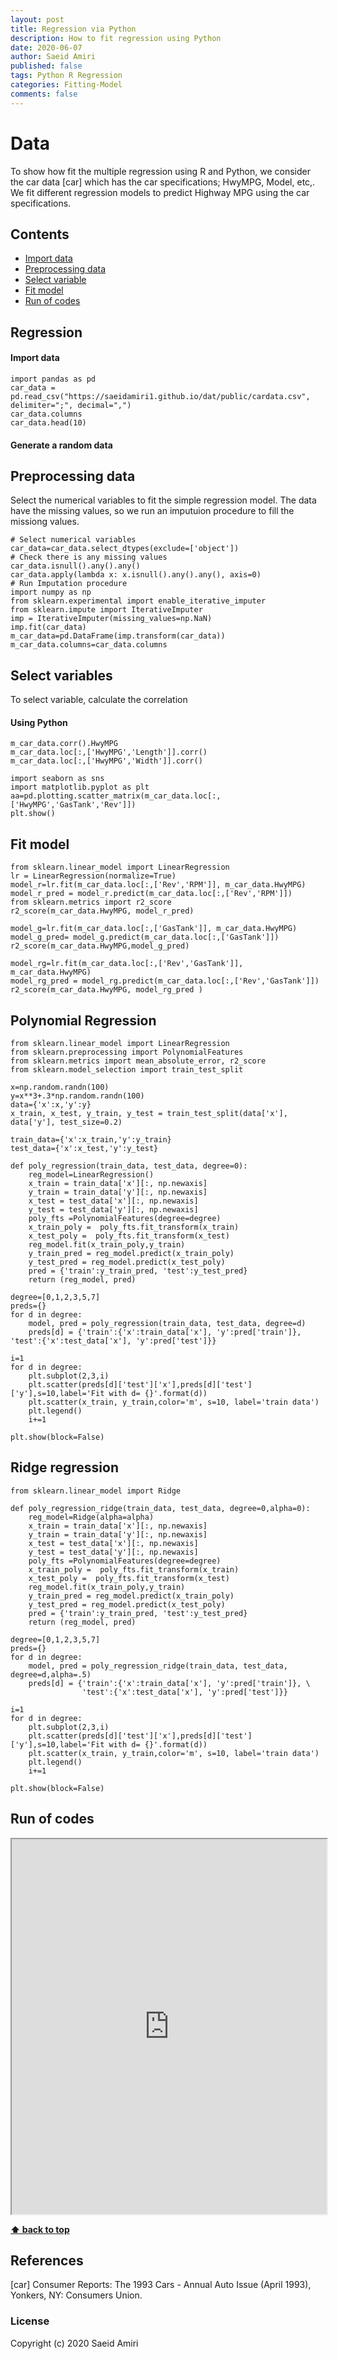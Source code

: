 ```yaml
---
layout: post
title: Regression via Python
description: How to fit regression using Python
date: 2020-06-07
author: Saeid Amiri
published: false
tags: Python R Regression
categories: Fitting-Model
comments: false
---
```



# Data 
To show how fit the multiple regression using R and Python, we consider the car data [car] which has the car specifications; HwyMPG, Model, etc,. We fit different regression models to predict Highway MPG using the car specifications.

## Contents
- [Import data](#import-data)
- [Preprocessing data](#preprocessing-data)
- [Select variable](#select-variables)
- [Fit model ](#fit-model)
- [Run of codes](#run-of-codes)

## Regression
#### Import data
```
import pandas as pd
car_data = pd.read_csv("https://saeidamiri1.github.io/dat/public/cardata.csv", delimiter=";", decimal=",")
car_data.columns
car_data.head(10)
```
#### Generate a random data
## Preprocessing data
Select the numerical variables to fit the simple regression model. The data have the missing values, so we run an imputuion procedure to fill the missiong values.
```
# Select numerical variables
car_data=car_data.select_dtypes(exclude=['object'])
# Check there is any missing values 
car_data.isnull().any().any()
car_data.apply(lambda x: x.isnull().any().any(), axis=0)
# Run Imputation procedure
import numpy as np
from sklearn.experimental import enable_iterative_imputer
from sklearn.impute import IterativeImputer
imp = IterativeImputer(missing_values=np.NaN)
imp.fit(car_data)
m_car_data=pd.DataFrame(imp.transform(car_data))
m_car_data.columns=car_data.columns
```

## Select variables
To select variable, calculate the correlation
#### Using Python

```
m_car_data.corr().HwyMPG
m_car_data.loc[:,['HwyMPG','Length']].corr()
m_car_data.loc[:,['HwyMPG','Width']].corr()

import seaborn as sns
import matplotlib.pyplot as plt
aa=pd.plotting.scatter_matrix(m_car_data.loc[:,['HwyMPG','GasTank','Rev']])
plt.show()
```

## Fit model
```
from sklearn.linear_model import LinearRegression
lr = LinearRegression(normalize=True)
model_r=lr.fit(m_car_data.loc[:,['Rev','RPM']], m_car_data.HwyMPG)
model_r_pred = model_r.predict(m_car_data.loc[:,['Rev','RPM']])
from sklearn.metrics import r2_score
r2_score(m_car_data.HwyMPG, model_r_pred)

model_g=lr.fit(m_car_data.loc[:,['GasTank']], m_car_data.HwyMPG)
model_g_pred= model_g.predict(m_car_data.loc[:,['GasTank']])
r2_score(m_car_data.HwyMPG,model_g_pred)

model_rg=lr.fit(m_car_data.loc[:,['Rev','GasTank']], m_car_data.HwyMPG)
model_rg_pred = model_rg.predict(m_car_data.loc[:,['Rev','GasTank']])
r2_score(m_car_data.HwyMPG, model_rg_pred )
```


## Polynomial Regression
```
from sklearn.linear_model import LinearRegression
from sklearn.preprocessing import PolynomialFeatures
from sklearn.metrics import mean_absolute_error, r2_score
from sklearn.model_selection import train_test_split

x=np.random.randn(100)
y=x**3+.3*np.random.randn(100)
data={'x':x,'y':y}
x_train, x_test, y_train, y_test = train_test_split(data['x'], data['y'], test_size=0.2)

train_data={'x':x_train,'y':y_train}
test_data={'x':x_test,'y':y_test}

def poly_regression(train_data, test_data, degree=0):
    reg_model=LinearRegression()
    x_train = train_data['x'][:, np.newaxis]
    y_train = train_data['y'][:, np.newaxis]
    x_test = test_data['x'][:, np.newaxis]
    y_test = test_data['y'][:, np.newaxis]
    poly_fts =PolynomialFeatures(degree=degree)
    x_train_poly =  poly_fts.fit_transform(x_train)
    x_test_poly =  poly_fts.fit_transform(x_test)
    reg_model.fit(x_train_poly,y_train)
    y_train_pred = reg_model.predict(x_train_poly)
    y_test_pred = reg_model.predict(x_test_poly)
    pred = {'train':y_train_pred, 'test':y_test_pred}
    return (reg_model, pred)

degree=[0,1,2,3,5,7]
preds={}
for d in degree:
    model, pred = poly_regression(train_data, test_data, degree=d)
    preds[d] = {'train':{'x':train_data['x'], 'y':pred['train']}, 'test':{'x':test_data['x'], 'y':pred['test']}}

i=1
for d in degree:
    plt.subplot(2,3,i)
    plt.scatter(preds[d]['test']['x'],preds[d]['test']['y'],s=10,label='Fit with d= {}'.format(d))
    plt.scatter(x_train, y_train,color='m', s=10, label='train data')
    plt.legend()
    i+=1

plt.show(block=False)
```

## Ridge regression
```
from sklearn.linear_model import Ridge

def poly_regression_ridge(train_data, test_data, degree=0,alpha=0):
    reg_model=Ridge(alpha=alpha)
    x_train = train_data['x'][:, np.newaxis]
    y_train = train_data['y'][:, np.newaxis]
    x_test = test_data['x'][:, np.newaxis]
    y_test = test_data['y'][:, np.newaxis]
    poly_fts =PolynomialFeatures(degree=degree)
    x_train_poly =  poly_fts.fit_transform(x_train)
    x_test_poly =  poly_fts.fit_transform(x_test)
    reg_model.fit(x_train_poly,y_train)
    y_train_pred = reg_model.predict(x_train_poly)
    y_test_pred = reg_model.predict(x_test_poly)
    pred = {'train':y_train_pred, 'test':y_test_pred}
    return (reg_model, pred)

degree=[0,1,2,3,5,7]
preds={}
for d in degree:
    model, pred = poly_regression_ridge(train_data, test_data, degree=d,alpha=.5)
    preds[d] = {'train':{'x':train_data['x'], 'y':pred['train']}, \
                'test':{'x':test_data['x'], 'y':pred['test']}}

i=1
for d in degree:
    plt.subplot(2,3,i)
    plt.scatter(preds[d]['test']['x'],preds[d]['test']['y'],s=10,label='Fit with d= {}'.format(d))
    plt.scatter(x_train, y_train,color='m', s=10, label='train data')
    plt.legend()
    i+=1

plt.show(block=False)
```

## Run of codes

<iframe src="https://saeidamiri1.github.io/dat/public/2019-10-14-Regression-via-R-and-Python.html" height="600" width="100%">
 </iframe>


**[⬆ back to top](#contents)**

## References

[car] Consumer Reports: The 1993 Cars - Annual Auto Issue (April 1993), Yonkers, NY: Consumers Union.

### License
Copyright (c) 2020 Saeid Amiri

